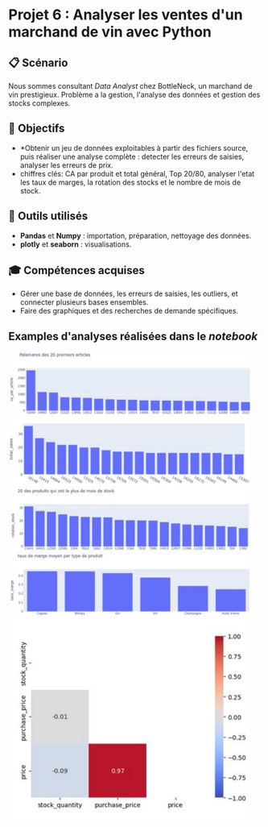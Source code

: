 # Projet 6 : Analyser les ventes d'un marchand de vin avec Python

## &#128203; Scénario
Nous sommes consultant *Data Analyst* chez BottleNeck, un marchand de vin prestigieux. Problème a la gestion, l'analyse des données et gestion des stocks complexes.

## &#127919; Objectifs
* *Obtenir un jeu de données exploitables à partir des fichiers source, puis réaliser une analyse complète : detecter les erreurs de saisies, analyser les erreurs de prix.
* chiffres clés: CA par produit et total général, Top 20/80, analyser l'etat les taux de marges, la rotation des stocks et le nombre de mois de stock.

## &#128295; Outils utilisés
* **Pandas** et **Numpy** : importation, préparation, nettoyage des données.
* **plotly** et **seaborn** :  visualisations.

## &#127891; Compétences acquises
* Gérer une base de données, les erreurs de saisies, les outliers, et connecter plusieurs bases ensembles.
* Faire des graphiques et des recherches de demande spécifiques.

## Examples d'analyses réalisées dans le *notebook*
<img src='./images/output-example-01.png' width=480px />

<img src='./images/output-example-02.png' width=480px />

<img src='./images/output-example-03.png' width=480px />

<img src='./images/output-example-04.png' width=480px />

<img src='./images/output-example-05.png' width=480px />

